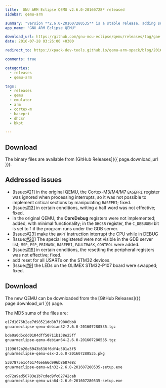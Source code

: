 ```yaml
---
title:  GNU ARM Eclipse QEMU v2.6.0-20160728* released
sidebar: qemu-arm

summary: "Version **2.6.0-201607280535** is a stable release, adding support for BASEPRI, in order for RTOSes (like FreeRTOS, [µOS++ IIIe / CMSIS++](https://micro-os-plus.github.io)) to properly implement critical sections."
app_name: "GNU ARM Eclipse QEMU"

download_url: https://github.com/gnu-mcu-eclipse/qemu/releases/tag/gae-2.6.0-20160728/
date: 2016-07-28 03:26:00 +0300

redirect_to: https://xpack-dev-tools.github.io/qemu-arm-xpack/blog/2016/07/28/qemu-v2-6-0-20160728-released/

comments: true

categories:
  - releases
  - qemu-arm

tags:
  - releases
  - qemu
  - emulator
  - arm
  - cortex-m
  - basepri
  - dhcsr
  - bkpt

---
```


## Download

The binary files are available from [GitHub Releases]({{ page.download_url }}).

## Addressed issues

- [Issue:[#21](https://github.com/gnu-mcu-eclipse/qemu/issues/21)] in the original QEMU, the Cortex-M3/M4/M7 `BASEPRI` register was ignored when processing interrupts, so it was not possible to implement critical sections by manipulating `BASEPRI`; fixed.
- [Issue:[#13](https://github.com/gnu-mcu-eclipse/qemu/issues/13)] in certain conditions, writing a half word was not effective; fixed.
- in the original QEMU, the **CoreDebug** registers were not implemented; added, with minimal functionality; in the `DHCSR` register, the `C_DEBUGEN` bit is set to 1 if the program runs under the GDB server.
- [Issue:[#23](https://github.com/gnu-mcu-eclipse/qemu/issues/23)] make the `BKPT` instruction interrupt the CPU while in DEBUG
- [Issue:[#20](https://github.com/gnu-mcu-eclipse/qemu/issues/20)] The special registered were not visible in the GDB server list; `MSP`, `PSP`, `PRIMASK`, `BASEPRI`, `FAULTMASK`, `CONTROL` were added.
- [Issue:[#19](https://github.com/gnu-mcu-eclipse/qemu/issues/19)] in certain conditions, the resetting the peripheral registers was not effective; fixed.
- add reset for all USARTs on the STM32 devices.
- [Issue:[#9](https://github.com/gnu-mcu-eclipse/qemu/issues/9)] the LEDs on the OLIMEX STM32-P107 board were swapped; fixed.

## Download

The new QEMU can be downloaded from the [GitHub Releases]({{ page.download_url }}) page.

The MD5 sums of the files are:

```txt
e17d1076b2ee7d98521dd8b719000bb8
gnuarmeclipse-qemu-debian32-2.6.0-201607280535.tgz

bde0a0d5cdd0104dff50711b138e25ff
gnuarmeclipse-qemu-debian64-2.6.0-201607280535.tgz

11996f2b20e5943b536f6df4c501a3f5
gnuarmeclipse-qemu-osx-2.6.0-201607280535.pkg

5307875e1c461746e666d996b8687e8c
gnuarmeclipse-qemu-win32-2.6.0-201607280535-setup.exe

cd72a9ad56783e1b7cded9fc02742cab
gnuarmeclipse-qemu-win64-2.6.0-201607280535-setup.exe

```
